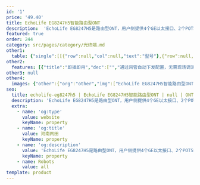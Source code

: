 ```yaml
---
id: '1'
price: '49.40'
title: EchoLife EG8247H5智能路由型ONT
description:  'EchoLife EG8247H5是路由型ONT，用户侧提供4个GE以太接口、2个POTS语音接口、1个CATV接口，1个USB接口、支持2.4GWi-Fi无线接入功能，为用户提供全业务接入解决方案。'
featured: true
order: 244
category: src/pages/category/光终端.md
other1: 
  table: {"single":[[{"row":null,"col":null,"text":"型号"},{"row":null,"col":null,"text":"EchoLife EG8247H5"}],[{"row":null,"col":null,"text":"类型"},{"row":null,"col":null,"text":"路由型"}],[{"row":null,"col":null,"text":"尺寸（长×宽×高）"},{"row":null,"col":null,"text":"199 mm x 135 mm x 30 mm（不带天线）"}],[{"row":null,"col":null,"text":"运行温度"},{"row":null,"col":null,"text":"0°C～+40°C"}],[{"row":null,"col":null,"text":"运行湿度"},{"row":null,"col":null,"text":"5% RH～95% RH，非凝结"}],[{"row":null,"col":null,"text":"电源适配器"},{"row":null,"col":null,"text":"100V～240V AC，50/60Hz"}],[{"row":null,"col":null,"text":"整机供电"},{"row":null,"col":null,"text":"11V～14V DC，1A"}],[{"row":null,"col":null,"text":"网络侧接口"},{"row":null,"col":null,"text":"GPON"}],[{"row":null,"col":null,"text":"用户侧接口"},{"row":null,"col":null,"text":"2POTS+4GE+CATV+2.4G Wi-Fi+1USB"}],[{"row":null,"col":null,"text":"指示灯"},{"row":null,"col":null,"text":"POWER/PON/LOS/LAN1/LAN2/LAN3/LAN4/TEL/USB/WLAN/WPS"}]]}
other2:
  features: [{"title":"即插即用","dec":["","通过网管自动下发配置，无需现场调测，高效运维",""]},{"title":"全方位的Triple Play服务","dec":["","提供丰富的接口，实现上网、语音等多种接入业务，为用户提供全方位的Triple Play服务",""]},{"title":"绿色节能","dec":["","采用高集成SOC芯片，单芯片集成PON，语音，网关及LSW等模块，节能25％",""]}]
other3: null
other4:
  images: {"other":{"org":"other","img":["EchoLife EG8247H5智能路由型ONT.webp"]}}
seo:
  title: echolife-eg8247h5 | EchoLife EG8247H5智能路由型ONT | null | ONT | 光终端 | 企业光网络
  description: 'EchoLife EG8247H5是路由型ONT，用户侧提供4个GE以太接口、2个POTS语音接口、1个CATV接口，1个USB接口、支持2.4GWi-Fi无线接入功能，为用户提供全业务接入解决方案。'
  extra:
    - name: 'og:type'
      value: website
      keyName: property
    - name: 'og:title'
      value: 河南网田
      keyName: property
    - name: 'og:description'
      value: 'EchoLife EG8247H5是路由型ONT，用户侧提供4个GE以太接口、2个POTS语音接口、1个CATV接口，1个USB接口、支持2.4GWi-Fi无线接入功能，为用户提供全业务接入解决方案。'
      keyName: property
    - name: Robots
      value: all
template: product
---
```

